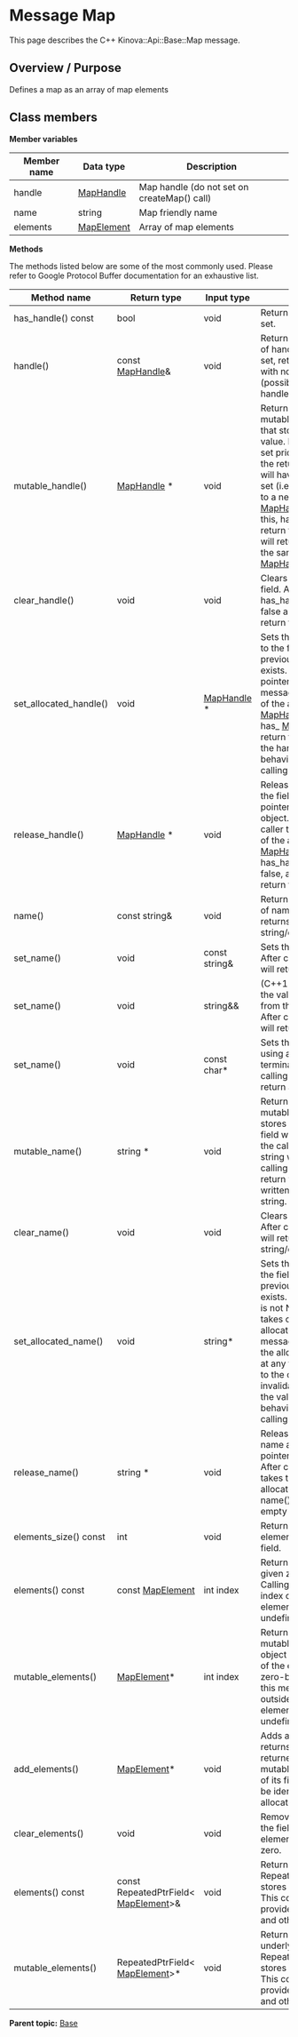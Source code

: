 # Message Map

This page describes the C++ Kinova::Api::Base::Map message.

## Overview / Purpose

Defines a map as an array of map elements

## Class members

 **Member variables** 

|Member name|Data type|Description|
|-----------|---------|-----------|
|handle| [MapHandle](msg_Base_MapHandle.md#)|Map handle \(do not set on createMap\(\) call\)|
|name|string|Map friendly name|
|elements| [MapElement](msg_Base_MapElement.md#)|Array of map elements|

 **Methods** 

The methods listed below are some of the most commonly used. Please refer to Google Protocol Buffer documentation for an exhaustive list.

|Method name|Return type|Input type|Description|
|-----------|-----------|----------|-----------|
|has\_handle\(\) const|bool|void|Returns true if handle is set.|
|handle\(\)|const [MapHandle](msg_Base_MapHandle.md#)&|void|Returns the current value of handle. If handle is not set, returns a [MapHandle](msg_Base_MapHandle.md#) with none of its fields set \(possibly handle::default\_instance\(\)\).|
|mutable\_handle\(\)| [MapHandle](msg_Base_MapHandle.md#) \*|void|Returns a pointer to the mutable [MapHandle](msg_Base_MapHandle.md#) object that stores the field's value. If the field was not set prior to the call, then the returned [MapHandle](msg_Base_MapHandle.md#) will have none of its fields set \(i.e. it will be identical to a newly-allocated [MapHandle](msg_Base_MapHandle.md#)\). After calling this, has\_handle\(\) will return true and handle\(\) will return a reference to the same instance of [MapHandle](msg_Base_MapHandle.md#).|
|clear\_handle\(\)|void|void|Clears the value of the field. After calling this, has\_handle\(\) will return false and handle\(\) will return the default value.|
|set\_allocated\_handle\(\)|void| [MapHandle](msg_Base_MapHandle.md#) \*|Sets the [MapHandle](msg_Base_MapHandle.md#) object to the field and frees the previous field value if it exists. If the [MapHandle](msg_Base_MapHandle.md#) pointer is not NULL, the message takes ownership of the allocated [MapHandle](msg_Base_MapHandle.md#) object and has\_ [MapHandle](msg_Base_MapHandle.md#)\(\) will return true. Otherwise, if the handle is NULL, the behavior is the same as calling clear\_handle\(\).|
|release\_handle\(\)| [MapHandle](msg_Base_MapHandle.md#) \*|void|Releases the ownership of the field and returns the pointer of the [MapHandle](msg_Base_MapHandle.md#) object. After calling this, caller takes the ownership of the allocated [MapHandle](msg_Base_MapHandle.md#) object, has\_handle\(\) will return false, and handle\(\) will return the default value.|
|name\(\)|const string&|void|Returns the current value of name. If name is not set, returns the empty string/empty bytes.|
|set\_name\(\)|void|const string&|Sets the value of name. After calling this, name\(\) will return a copy of value.|
|set\_name\(\)|void|string&&|\(C++11 and beyond\): Sets the value of name, moving from the passed string. After calling this, name\(\) will return a copy of value.|
|set\_name\(\)|void|const char\*|Sets the value of name using a C-style null-terminated string. After calling this, name\(\) will return a copy of value.|
|mutable\_name\(\)|string \*|void|Returns a pointer to the mutable string object that stores name's value. If the field was not set prior to the call, then the returned string will be empty. After calling this, name\(\) will return whatever value is written into the given string.|
|clear\_name\(\)|void|void|Clears the value of name. After calling this, name\(\) will return the empty string/empty bytes.|
|set\_allocated\_name\(\)|void|string\*|Sets the string object to the field and frees the previous field value if it exists. If the string pointer is not NULL, the message takes ownership of the allocated string object. The message is free to delete the allocated string object at any time, so references to the object may be invalidated. Otherwise, if the value is NULL, the behavior is the same as calling clear\_name\(\).|
|release\_name\(\)|string \*|void|Releases the ownership of name and returns the pointer of the string object. After calling this, caller takes the ownership of the allocated string object and name\(\) will return the empty string/empty bytes.|
|elements\_size\(\) const|int|void|Returns the number of elements currently in the field.|
|elements\(\) const|const [MapElement](msg_Base_MapElement.md#)|int index|Returns the element at the given zero-based index. Calling this method with index outside of \[0, elements\_size\(\)\) yields undefined behavior.|
|mutable\_elements\(\)| [MapElement](msg_Base_MapElement.md#)\*|int index|Returns a pointer to the mutable [MapElement](msg_Base_MapElement.md#) object that stores the value of the element at the given zero-based index. Calling this method with index outside of \[0, elements\_size\(\)\) yields undefined behavior.|
|add\_elements\(\)| [MapElement](msg_Base_MapElement.md#)\*|void|Adds a new element and returns a pointer to it. The returned [MapElement](msg_Base_MapElement.md#) is mutable and will have none of its fields set \(i.e. it will be identical to a newly-allocated [MapElement](msg_Base_MapElement.md#)\).|
|clear\_elements\(\)|void|void|Removes all elements from the field. After calling this, elements\_size\(\) will return zero.|
|elements\(\) const|const RepeatedPtrField< [MapElement](msg_Base_MapElement.md#)\>&|void|Returns the underlying RepeatedPtrField that stores the field's elements. This container class provides STL-like iterators and other methods.|
|mutable\_elements\(\)|RepeatedPtrField< [MapElement](msg_Base_MapElement.md#)\>\*|void|Returns a pointer to the underlying mutable RepeatedPtrField that stores the field's elements. This container class provides STL-like iterators and other methods.|

**Parent topic:** [Base](../references/summary_Base.md)

